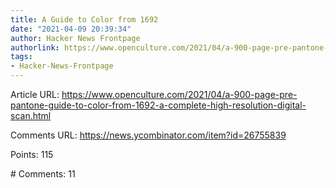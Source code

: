 ```yaml
---
title: A Guide to Color from 1692
date: "2021-04-09 20:39:34"
author: Hacker News Frontpage
authorlink: https://www.openculture.com/2021/04/a-900-page-pre-pantone-guide-to-color-from-1692-a-complete-high-resolution-digital-scan.html
tags:
- Hacker-News-Frontpage
---
```


<p>Article URL: <a href="https://www.openculture.com/2021/04/a-900-page-pre-pantone-guide-to-color-from-1692-a-complete-high-resolution-digital-scan.html">https://www.openculture.com/2021/04/a-900-page-pre-pantone-guide-to-color-from-1692-a-complete-high-resolution-digital-scan.html</a></p>
<p>Comments URL: <a href="https://news.ycombinator.com/item?id=26755839">https://news.ycombinator.com/item?id=26755839</a></p>
<p>Points: 115</p>
<p># Comments: 11</p>
